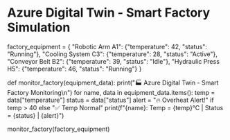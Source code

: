 # Azure Digital Twin - Smart Factory Simulation

factory_equipment = {
    "Robotic Arm A1": {"temperature": 42, "status": "Running"},
    "Cooling System C3": {"temperature": 28, "status": "Active"},
    "Conveyor Belt B2": {"temperature": 39, "status": "Idle"},
    "Hydraulic Press H5": {"temperature": 46, "status": "Running"}
}

def monitor_factory(equipment_data):
    print("🏭 Azure Digital Twin - Smart Factory Monitoring\n")
    for name, data in equipment_data.items():
        temp = data["temperature"]
        status = data["status"]
        alert = "🔥 Overheat Alert!" if temp > 40 else "✅ Temp Normal"
        print(f"{name}: Temp = {temp}°C | Status = {status} | {alert}")

monitor_factory(factory_equipment)
